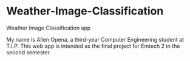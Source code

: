 # Weather-Image-Classification
Weather Image Classification app


My name is Allen Opena, a third-year Computer Engineering student at T.I.P. 
This web app is intended as the final project for Emtech 2 in the second semester.
